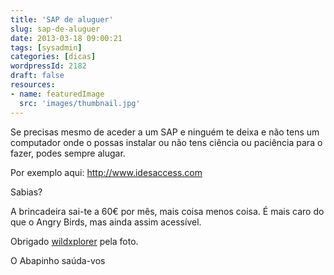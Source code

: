 ```yaml
---
title: 'SAP de aluguer'
slug: sap-de-aluguer
date: 2013-03-18 09:00:21
tags: [sysadmin]
categories: [dicas]
wordpressId: 2182
draft: false
resources:
- name: featuredImage
  src: 'images/thumbnail.jpg'
---
```

Se precisas mesmo de aceder a um SAP e ninguém te deixa e não tens um computador onde o possas instalar ou não tens ciência ou paciência para o fazer, podes sempre alugar.

<!--more-->

Por exemplo aqui:
<http://www.idesaccess.com>

Sabias?

A brincadeira sai-te a 60€ por mês, mais coisa menos coisa. É mais caro do que o Angry Birds, mas ainda assim acessível.

Obrigado [wildxplorer][1] pela foto.

O Abapinho saúda-vos

   [1]: http://www.flickr.com/photos/krayker/2117736371/
